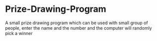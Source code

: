 # Prize-Drawing-Program
A small prize drawing program which can be used with small group of people, enter the name and the number and the computer will randomly pick a winner
